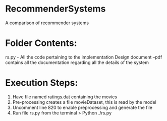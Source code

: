 # RecommenderSystems
A comparison of recommender systems

# Folder Contents:
rs.py  - All the code pertaining to the implementation
Design document –pdf contains all the documentation regarding all the details of the system

# Execution Steps:
  1.	Have file named ratings.dat containing the movies
  2.	Pre-processing creates a file movieDataset, this is read by the model
  3.	Uncomment line 820 to enable preprocessing and generate the file
  4.	Run file rs.py from the terminal
      > Python ./rs.py

